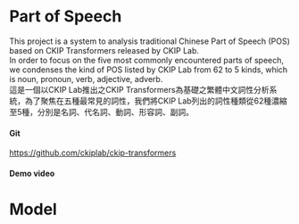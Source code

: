 # Part of Speech
This project is a system to analysis traditional Chinese Part of Speech (POS) based on CKIP Transformers released by CKIP Lab.  
In order to focus on the five most commonly encountered parts of speech, we condenses the kind of POS listed by CKIP Lab from 62 to 5 kinds, which is noun, pronoun, verb, adjective, adverb.  
這是一個以CKIP Lab推出之CKIP Transformers為基礎之繁體中文詞性分析系統，為了聚焦在五種最常見的詞性，我們將CKIP Lab列出的詞性種類從62種濃縮至5種，分別是名詞、代名詞、動詞、形容詞、副詞。

#### Git
https://github.com/ckiplab/ckip-transformers

#### Demo video


# Model


